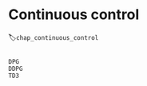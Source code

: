 

<!--
 * @version:
 * @Author:  StevenJokess（蔡舒起） https://github.com/StevenJokess
 * @Date: 2023-03-23 19:52:05
 * @LastEditors:  StevenJokess（蔡舒起） https://github.com/StevenJokess
 * @LastEditTime: 2023-04-01 03:59:05
 * @Description:
 * @Help me: 如有帮助，请赞助，失业3年了。![支付宝收款码](https://github.com/StevenJokess/d2rl/blob/master/img/%E6%94%B6.jpg)
 * @TODO::
 * @Reference:
-->
# Continuous control
:label:`chap_continuous_control`

```toc

DPG
DDPG
TD3


```
